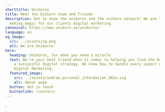 ```yaml
---
shorttitle: Unikorns
title: Meet the Unikorn team and friends
description: Get to know the unikorns and the unikorn network! We are the ones
  making magic for our clients digital marketing.
canonical: https://www.unikorn.se/unikorns/
language: en
og_image:
  src: ../assets/og.png
  alt: We are Unikorns
hero:
  heading: Unikorns, for when you need a miracle
  text: We’re your best friend when it comes to helping you find the best path to
    a successful digital strategy. We know how to handle every aspect of your
    Digital Marketing.
  featured_image:
    src: ../assets/undraw_personal_information_962o.svg
    alt: About page
  button: Get in touch
  buttonlink: /contact/
---
```

.